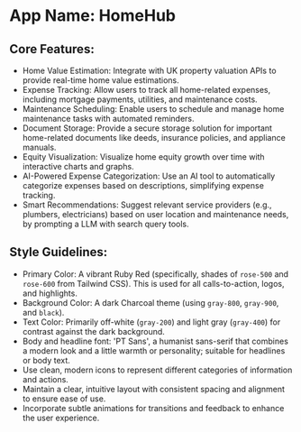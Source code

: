 # **App Name**: HomeHub

## Core Features:

- Home Value Estimation: Integrate with UK property valuation APIs to provide real-time home value estimations.
- Expense Tracking: Allow users to track all home-related expenses, including mortgage payments, utilities, and maintenance costs.
- Maintenance Scheduling: Enable users to schedule and manage home maintenance tasks with automated reminders.
- Document Storage: Provide a secure storage solution for important home-related documents like deeds, insurance policies, and appliance manuals.
- Equity Visualization: Visualize home equity growth over time with interactive charts and graphs.
- AI-Powered Expense Categorization: Use an AI tool to automatically categorize expenses based on descriptions, simplifying expense tracking.
- Smart Recommendations: Suggest relevant service providers (e.g., plumbers, electricians) based on user location and maintenance needs, by prompting a LLM with search query tools.

## Style Guidelines:

- Primary Color: A vibrant Ruby Red (specifically, shades of `rose-500` and `rose-600` from Tailwind CSS). This is used for all calls-to-action, logos, and highlights.
- Background Color: A dark Charcoal theme (using `gray-800`, `gray-900`, and `black`).
- Text Color: Primarily off-white (`gray-200`) and light gray (`gray-400`) for contrast against the dark background.
- Body and headline font: 'PT Sans', a humanist sans-serif that combines a modern look and a little warmth or personality; suitable for headlines or body text.
- Use clean, modern icons to represent different categories of information and actions.
- Maintain a clear, intuitive layout with consistent spacing and alignment to ensure ease of use.
- Incorporate subtle animations for transitions and feedback to enhance the user experience.